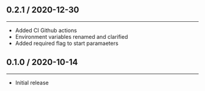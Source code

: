 ## 0.2.1 / 2020-12-30
---
* Added CI Github actions
* Environment variables renamed and clarified
* Added required flag to start paramaeters

## 0.1.0 / 2020-10-14
---
* Initial release

